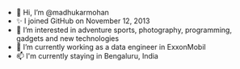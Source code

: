 - 👋 Hi, I’m @madhukarmohan
- ✨ I joined GitHub on November 12, 2013
- 👀 I’m interested in adventure sports, photography, programming, gadgets and new technologies
- 🌱 I’m currently working as a data engineer in ExxonMobil
- 📫 I'm currently staying in Bengaluru, India

<!---
madhukarmohan/madhukarmohan is a ✨ special ✨ repository because its `README.md` (this file) appears on your GitHub profile.
You can click the Preview link to take a look at your changes.
--->

